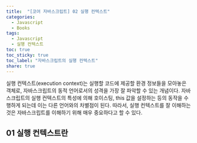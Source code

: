 ```yaml
---
title:  "[코어 자바스크립트] 02 실행 컨텍스트"
categories: 
  - Javascript
  - Books
tags:
  - Javascript
  - 실행 컨텍스트
toc: true
toc_sticky: true
toc_label: "자바스크립트의 실행 컨텍스트"
share: true
---
```


실행 컨텍스트(execution context)는 실행할 코드에 제공할 환경 정보들을 모아놓은 객체로, 자바스크립트의 동적 언어로서의 성격을 가장 잘 파악할 수 있는 개념이다.
자바스크립트의 실행 컨텍스트의 특성에 의해 호이스팅, this 값을 설정하는 등의 동작을 수행하게 되는데 이는 다른 언어와의 차별점이 된다.
따라서, 실행 컨텍스트를 잘 이해하는 것은 자바스크립트를 이해하기 위해 매우 중요하다고 할 수 있다.

## 01 실행 컨텍스트란